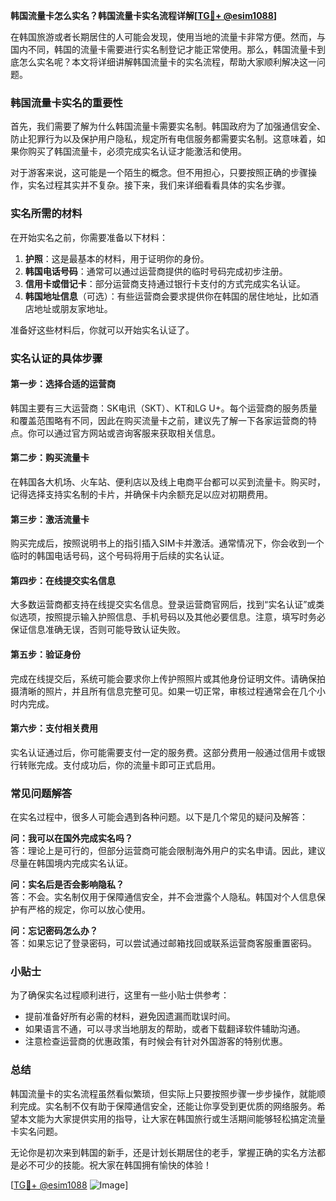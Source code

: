 **韩国流量卡怎么实名？韩国流量卡实名流程详解[[TG💪+ @esim1088](https://t.me/s/esim1088)]**

在韩国旅游或者长期居住的人可能会发现，使用当地的流量卡非常方便。然而，与国内不同，韩国的流量卡需要进行实名制登记才能正常使用。那么，韩国流量卡到底怎么实名呢？本文将详细讲解韩国流量卡的实名流程，帮助大家顺利解决这一问题。

### 韩国流量卡实名的重要性

首先，我们需要了解为什么韩国流量卡需要实名制。韩国政府为了加强通信安全、防止犯罪行为以及保护用户隐私，规定所有电信服务都需要实名制。这意味着，如果你购买了韩国流量卡，必须完成实名认证才能激活和使用。

对于游客来说，这可能是一个陌生的概念。但不用担心，只要按照正确的步骤操作，实名过程其实并不复杂。接下来，我们来详细看看具体的实名步骤。

### 实名所需的材料

在开始实名之前，你需要准备以下材料：

1. **护照**：这是最基本的材料，用于证明你的身份。
2. **韩国电话号码**：通常可以通过运营商提供的临时号码完成初步注册。
3. **信用卡或借记卡**：部分运营商支持通过银行卡支付的方式完成实名认证。
4. **韩国地址信息**（可选）：有些运营商会要求提供你在韩国的居住地址，比如酒店地址或朋友家地址。

准备好这些材料后，你就可以开始实名认证了。

### 实名认证的具体步骤

#### 第一步：选择合适的运营商

韩国主要有三大运营商：SK电讯（SKT）、KT和LG U+。每个运营商的服务质量和覆盖范围略有不同，因此在购买流量卡之前，建议先了解一下各家运营商的特点。你可以通过官方网站或咨询客服来获取相关信息。

#### 第二步：购买流量卡

在韩国各大机场、火车站、便利店以及线上电商平台都可以买到流量卡。购买时，记得选择支持实名制的卡片，并确保卡内余额充足以应对初期费用。

#### 第三步：激活流量卡

购买完成后，按照说明书上的指引插入SIM卡并激活。通常情况下，你会收到一个临时的韩国电话号码，这个号码将用于后续的实名认证。

#### 第四步：在线提交实名信息

大多数运营商都支持在线提交实名信息。登录运营商官网后，找到“实名认证”或类似选项，按照提示输入护照信息、手机号码以及其他必要信息。注意，填写时务必保证信息准确无误，否则可能导致认证失败。

#### 第五步：验证身份

完成在线提交后，系统可能会要求你上传护照照片或其他身份证明文件。请确保拍摄清晰的照片，并且所有信息完整可见。如果一切正常，审核过程通常会在几个小时内完成。

#### 第六步：支付相关费用

实名认证通过后，你可能需要支付一定的服务费。这部分费用一般通过信用卡或银行转账完成。支付成功后，你的流量卡即可正式启用。

### 常见问题解答

在实名过程中，很多人可能会遇到各种问题。以下是几个常见的疑问及解答：

**问：我可以在国外完成实名吗？**  
答：理论上是可行的，但部分运营商可能会限制海外用户的实名申请。因此，建议尽量在韩国境内完成实名认证。

**问：实名后是否会影响隐私？**  
答：不会。实名制仅用于保障通信安全，并不会泄露个人隐私。韩国对个人信息保护有严格的规定，你可以放心使用。

**问：忘记密码怎么办？**  
答：如果忘记了登录密码，可以尝试通过邮箱找回或联系运营商客服重置密码。

### 小贴士

为了确保实名过程顺利进行，这里有一些小贴士供参考：

- 提前准备好所有必需的材料，避免因遗漏而耽误时间。
- 如果语言不通，可以寻求当地朋友的帮助，或者下载翻译软件辅助沟通。
- 注意检查运营商的优惠政策，有时候会有针对外国游客的特别优惠。

### 总结

韩国流量卡的实名流程虽然看似繁琐，但实际上只要按照步骤一步步操作，就能顺利完成。实名制不仅有助于保障通信安全，还能让你享受到更优质的网络服务。希望本文能为大家提供实用的指导，让大家在韩国旅行或生活期间能够轻松搞定流量卡实名问题。

无论你是初次来到韩国的新手，还是计划长期居住的老手，掌握正确的实名方法都是必不可少的技能。祝大家在韩国拥有愉快的体验！

[[TG💪+ @esim1088](https://t.me/s/esim1088) ![Image](https://i.postimg.cc/4NQfJmqS/Snipaste-2025-05-13-00-14-12.png)]